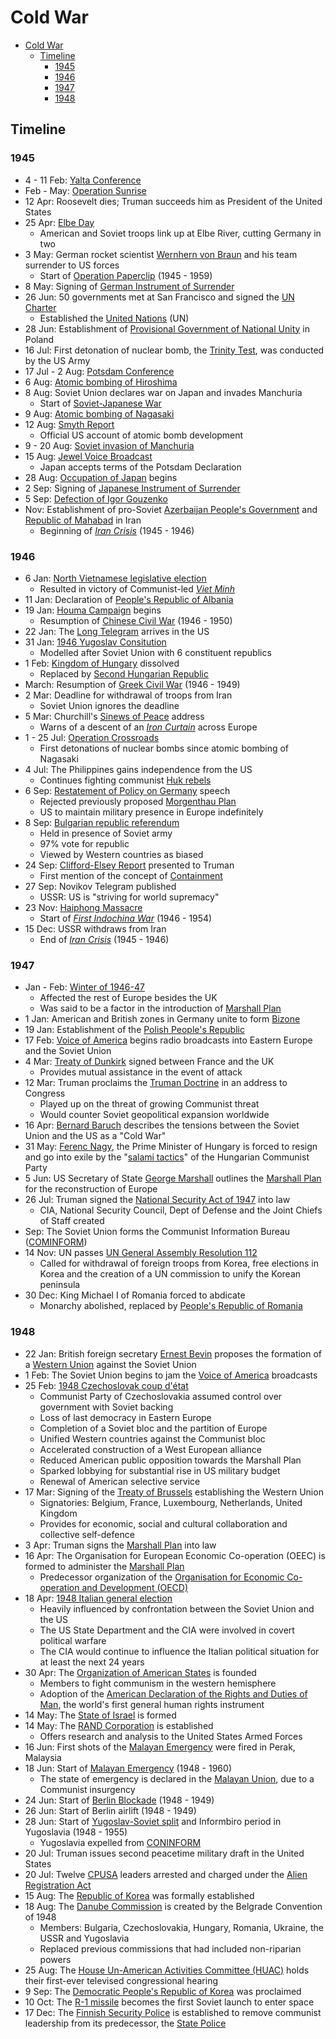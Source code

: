 # Cold War

- [Cold War](#Cold-War)
  - [Timeline](#Timeline)
    - [1945](#1945)
    - [1946](#1946)
    - [1947](#1947)
    - [1948](#1948)

## Timeline

### 1945

- 4 - 11 Feb: [Yalta Conference](https://en.wikipedia.org/wiki/Yalta_Conference)
- Feb - May: [Operation Sunrise](<https://en.wikipedia.org/wiki/Operation_Sunrise_(World_War_II)>)
- 12 Apr: Roosevelt dies; Truman succeeds him as President of the United States
- 25 Apr: [Elbe Day](https://en.wikipedia.org/wiki/Elbe_Day)
  - American and Soviet troops link up at Elbe River, cutting Germany in two
- 3 May: German rocket scientist [Wernhern von Braun](https://en.wikipedia.org/wiki/Wernher_von_Braun) and his team surrender to US forces
  - Start of [Operation Paperclip](https://en.wikipedia.org/wiki/Operation_Paperclip) (1945 - 1959)
- 8 May: Signing of [German Instrument of Surrender](https://en.wikipedia.org/wiki/German_Instrument_of_Surrender)
- 26 Jun: 50 governments met at San Francisco and signed the [UN Charter](https://en.wikipedia.org/wiki/Charter_of_the_United_Nations)
  - Established the [United Nations](https://en.wikipedia.org/wiki/United_Nations) (UN)
- 28 Jun: Establishment of [Provisional Government of National Unity](https://en.wikipedia.org/wiki/Provisional_Government_of_National_Unity) in Poland
- 16 Jul: First detonation of nuclear bomb, the [Trinity Test](<https://en.wikipedia.org/wiki/Trinity_(nuclear_test)>), was conducted by the US Army
- 17 Jul - 2 Aug: [Potsdam Conference](https://en.wikipedia.org/wiki/Potsdam_Conference)
- 6 Aug: [Atomic bombing of Hiroshima](https://en.wikipedia.org/wiki/Atomic_bombings_of_Hiroshima_and_Nagasaki#Bombing_of_Hiroshima)
- 8 Aug: Soviet Union declares war on Japan and invades Manchuria
  - Start of [Soviet-Japanese War](https://en.wikipedia.org/wiki/Soviet%E2%80%93Japanese_War)
- 9 Aug: [Atomic bombing of Nagasaki](https://en.wikipedia.org/wiki/Atomic_bombings_of_Hiroshima_and_Nagasaki#Bombing_of_Nagasaki)
- 12 Aug: [Smyth Report](https://en.wikipedia.org/wiki/Smyth_Report)
  - Official US account of atomic bomb development
- 9 - 20 Aug: [Soviet invasion of Manchuria](https://en.wikipedia.org/wiki/Soviet_invasion_of_Manchuria)
- 15 Aug: [Jewel Voice Broadcast](https://en.wikipedia.org/wiki/Jewel_Voice_Broadcast)
  - Japan accepts terms of the Potsdam Declaration
- 28 Aug: [Occupation of Japan](https://en.wikipedia.org/wiki/Occupation_of_Japan) begins
- 2 Sep: Signing of [Japanese Instrument of Surrender](https://en.wikipedia.org/wiki/Japanese_Instrument_of_Surrender)
- 5 Sep: [Defection of Igor Gouzenko](https://en.wikipedia.org/wiki/Igor_Gouzenko)
- Nov: Establishment of pro-Soviet [Azerbaijan People's Government](https://en.wikipedia.org/wiki/Azerbaijan_People%27s_Government) and [Republic of Mahabad](https://en.wikipedia.org/wiki/Republic_of_Mahabad) in Iran
  - Beginning of [_Iran Crisis_](https://en.wikipedia.org/wiki/Iran_crisis_of_1946) (1945 - 1946)

### 1946

- 6 Jan: [North Vietnamese legislative election](https://en.wikipedia.org/wiki/1946_North_Vietnamese_legislative_election)
  - Resulted in victory of Communist-led [_Viet Minh_](https://en.wikipedia.org/wiki/Vi%E1%BB%87t_Minh)
- 11 Jan: Declaration of [People's Republic of Albania](https://en.wikipedia.org/wiki/People%27s_Socialist_Republic_of_Albania)
- 19 Jan: [Houma Campaign](https://en.wikipedia.org/wiki/Houma_Campaign) begins
  - Resumption of [Chinese Civil War](https://en.wikipedia.org/wiki/Chinese_Civil_War) (1946 - 1950)
- 22 Jan: The [Long Telegram](https://en.wikipedia.org/wiki/X_Article) arrives in the US
- 31 Jan: [1946 Yugoslav Consitution](https://en.wikipedia.org/wiki/1946_Yugoslav_Constitution)
  - Modelled after Soviet Union with 6 constituent republics
- 1 Feb: [Kingdom of Hungary](https://en.wikipedia.org/wiki/Kingdom_of_Hungary) dissolved
  - Replaced by [Second Hungarian Republic](https://en.wikipedia.org/wiki/Second_Hungarian_Republic)
- March: Resumption of [Greek Civil War](https://en.wikipedia.org/wiki/Greek_Civil_War) (1946 - 1949)
- 2 Mar: Deadline for withdrawal of troops from Iran
  - Soviet Union ignores the deadline
- 5 Mar: Churchill's [Sinews of Peace](https://en.wikisource.org/wiki/Sinews_of_Peace) address
  - Warns of a descent of an [_Iron Curtain_](https://en.wikipedia.org/wiki/Iron_Curtain) across Europe
- 1 - 25 Jul: [Operation Crossroads](https://en.wikipedia.org/wiki/Operation_Crossroads)
  - First detonations of nuclear bombs since atomic bombing of Nagasaki
- 4 Jul: The Philippines gains independence from the US
  - Continues fighting communist [Huk rebels](https://en.wikipedia.org/wiki/Hukbalahap_Rebellion)
- 6 Sep: [Restatement of Policy on Germany](https://en.wikipedia.org/wiki/Restatement_of_Policy_on_Germany) speech
  - Rejected previously proposed [Morgenthau Plan](https://en.wikipedia.org/wiki/Morgenthau_Plan)
  - US to maintain military presence in Europe indefinitely
- 8 Sep: [Bulgarian republic referendum](https://en.wikipedia.org/wiki/1946_Bulgarian_republic_referendum)
  - Held in presence of Soviet army
  - 97% vote for republic
  - Viewed by Western countries as biased
- 24 Sep: [Clifford-Elsey Report](https://en.wikipedia.org/wiki/X_Article#Clifford-Elsey_Report) presented to Truman
  - First mention of the concept of [Containment](https://en.wikipedia.org/wiki/Containment)
- 27 Sep: Novikov Telegram published
  - USSR: US is "striving for world supremacy"
- 23 Nov: [Haiphong Massacre](https://en.wikipedia.org/wiki/Haiphong_incident)
  - Start of [_First Indochina War_](https://en.wikipedia.org/wiki/First_Indochina_War) (1946 - 1954)
- 15 Dec: USSR withdraws from Iran
  - End of [_Iran Crisis_](https://en.wikipedia.org/wiki/Iran_crisis_of_1946) (1945 - 1946)

### 1947

- Jan - Feb: [Winter of 1946-47](https://en.wikipedia.org/wiki/Winter_of_1946%E2%80%9347_in_the_United_Kingdom)
  - Affected the rest of Europe besides the UK
  - Was said to be a factor in the introduction of [Marshall Plan](https://en.wikipedia.org/wiki/Marshall_Plan)
- 1 Jan: American and British zones in Germany unite to form [Bizone](https://en.wikipedia.org/wiki/Bizone)
- 19 Jan: Establishment of the [Polish People's Republic](https://en.wikipedia.org/wiki/Polish_People%27s_Republic)
- 17 Feb: [Voice of America](https://en.wikipedia.org/wiki/Voice_of_America) begins radio broadcasts into Eastern Europe and the Soviet Union
- 4 Mar: [Treaty of Dunkirk](https://en.wikipedia.org/wiki/Treaty_of_Dunkirk) signed between France and the UK
  - Provides mutual assistance in the event of attack
- 12 Mar: Truman proclaims the [Truman Doctrine](https://en.wikipedia.org/wiki/Truman_Doctrine) in an address to Congress
  - Played up on the threat of growing Communist threat
  - Would counter Soviet geopolitical expansion worldwide
- 16 Apr: [Bernard Baruch](https://en.wikipedia.org/wiki/Bernard_Baruch) describes the tensions between the Soviet Union and the US as a "Cold War"
- 31 May: [Ferenc Nagy](https://en.wikipedia.org/wiki/Ferenc_Nagy), the Prime Minister of Hungary is forced to resign and go into exile by the "[salami tactics](https://en.wikipedia.org/wiki/Salami_tactics)" of the Hungarian Communist Party
- 5 Jun: US Secretary of State [George Marshall](https://en.wikipedia.org/wiki/George_Marshall) outlines the [Marshall Plan](https://en.wikipedia.org/wiki/Marshall_Plan) for the reconstruction of Europe
- 26 Jul: Truman signed the [National Security Act of 1947](https://en.wikipedia.org/wiki/National_Security_Act_of_1947) into law
  - CIA, National Security Council, Dept of Defense and the Joint Chiefs of Staff created
- Sep: The Soviet Union forms the Communist Information Bureau ([COMINFORM](https://en.wikipedia.org/wiki/Cominform))
- 14 Nov: UN passes [UN General Assembly Resolution 112](https://en.wikisource.org/wiki/United_Nations_General_Assembly_Resolution_112)
  - Called for withdrawal of foreign troops from Korea, free elections in Korea and the creation of a UN commission to unify the Korean peninsula
- 30 Dec: King Michael I of Romania forced to abdicate
  - Monarchy abolished, replaced by [People's Republic of Romania](https://en.wikipedia.org/wiki/Socialist_Republic_of_Romania#Romanian_People's_Republic)

### 1948

- 22 Jan: British foreign secretary [Ernest Bevin](https://en.wikipedia.org/wiki/Ernest_Bevin) proposes the formation of a [Western Union](<https://en.wikipedia.org/wiki/Western_Union_(alliance)>) against the Soviet Union
- 1 Feb: The Soviet Union begins to jam the [Voice of America](https://en.wikipedia.org/wiki/Voice_of_America) broadcasts
- 25 Feb: [1948 Czechoslovak coup d'état](https://en.wikipedia.org/wiki/1948_Czechoslovak_coup_d%27%C3%A9tat)
  - Communist Party of Czechoslovakia assumed control over government with Soviet backing
  - Loss of last democracy in Eastern Europe
  - Completion of a Soviet bloc and the partition of Europe
  - Unified Western countries against the Communist bloc
  - Accelerated construction of a West European alliance
  - Reduced American public opposition towards the Marshall Plan
  - Sparked lobbying for substantial rise in US military budget
  - Renewal of American selective service
- 17 Mar: Signing of the [Treaty of Brussels](https://en.wikipedia.org/wiki/Treaty_of_Brussels) establishing the Western Union
  - Signatories: Belgium, France, Luxembourg, Netherlands, United Kingdom
  - Provides for economic, social and cultural collaboration and collective self-defence
- 3 Apr: Truman signs the [Marshall Plan](https://en.wikipedia.org/wiki/Marshall_Plan) into law
- 16 Apr: The Organisation for European Economic Co-operation (OEEC) is formed to administer the [Marshall Plan](https://en.wikipedia.org/wiki/Marshall_Plan)
  - Predecessor organization of the [Organisation for Economic Co-operation and Development (OECD)](https://en.wikipedia.org/wiki/OECD)
- 18 Apr: [1948 Italian general election](https://en.wikipedia.org/wiki/1948_Italian_general_election)
  - Heavily influenced by confrontation between the Soviet Union and the US
  - The US State Department and the CIA were involved in covert political warfare
  - The CIA would continue to influence the Italian political situation for at least the next 24 years
- 30 Apr: The [Organization of American States](https://en.wikipedia.org/wiki/Organization_of_American_States) is founded
  - Members to fight communism in the western hemisphere
  - Adoption of the [American Declaration of the Rights and Duties of Man](https://en.wikipedia.org/wiki/American_Declaration_of_the_Rights_and_Duties_of_Man), the world's first general human rights instrument
- 14 May: The [State of Israel](https://en.wikipedia.org/wiki/State_of_Israel) is formed
- 14 May: The [RAND Corporation](https://en.wikipedia.org/wiki/RAND_Corporation) is established
  - Offers research and analysis to the United States Armed Forces
- 16 Jun: First shots of the [Malayan Emergency](https://en.wikipedia.org/wiki/Malayan_Emergency) were fired in Perak, Malaysia
- 18 Jun: Start of [Malayan Emergency](https://en.wikipedia.org/wiki/Malayan_Emergency) (1948 - 1960)
  - The state of emergency is declared in the [Malayan Union](https://en.wikipedia.org/wiki/Malayan_Union), due to a Communist insurgency
- 24 Jun: Start of [Berlin Blockade](https://en.wikipedia.org/wiki/Berlin_Blockade) (1948 - 1949)
- 26 Jun: Start of Berlin airlift (1948 - 1949)
- 28 Jun: Start of [Yugoslav-Soviet split](https://en.wikipedia.org/wiki/Tito%E2%80%93Stalin_split) and Informbiro period in Yugoslavia (1948 - 1955)
  - Yugoslavia expelled from [CONINFORM](https://en.wikipedia.org/wiki/Communist_Information_Bureau)
- 20 Jul: Truman issues second peacetime military draft in the United States
- 20 Jul: Twelve [CPUSA](https://en.wikipedia.org/wiki/Communist_Party_USA) leaders arrested and charged under the [Alien Registration Act](https://en.wikipedia.org/wiki/Smith_Act)
- 15 Aug: The [Republic of Korea](https://en.wikipedia.org/wiki/South_Korea) was formally established
- 18 Aug: The [Danube Commission](<https://en.wikipedia.org/wiki/Danube_Commission_(1948)>) is created by the Belgrade Convention of 1948
  - Members: Bulgaria, Czechoslovakia, Hungary, Romania, Ukraine, the USSR and Yugoslavia
  - Replaced previous commissions that had included non-riparian powers
- 25 Aug: The [House Un-American Activities Committee (HUAC)](https://en.wikipedia.org/wiki/House_Un-American_Activities_Committee) holds their first-ever televised congressional hearing
- 9 Sep: The [Democratic People's Republic of Korea](https://en.wikipedia.org/wiki/North_Korea) was proclaimed
- 10 Oct: The [R-1 missile](<https://en.wikipedia.org/wiki/R-1_(missile)>) becomes the first Soviet launch to enter space
- 17 Dec: The [Finnish Security Police](https://en.wikipedia.org/wiki/Finnish_Security_Intelligence_Service) is established to remove communist leadership from its predecessor, the [State Police](<https://en.wikipedia.org/wiki/State_Police_(Finland)>)
